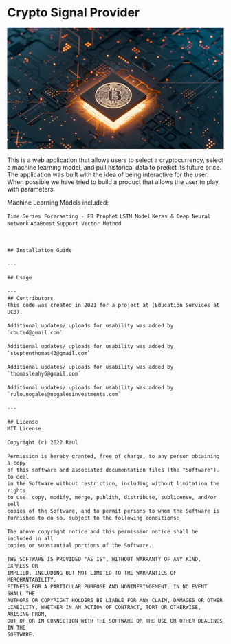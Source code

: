# Crypto Signal Provider


![CRYPTO SIGNAL](images/crypto_image.jpg)


This is a web application that allows users to select a cryptocurrency, select a machine learning model, and pull historical data to predict its future price. The application was built with the idea of being interactive for the user. When possible we have tried to build a product that allows the user to play with parameters.  

Machine Learning Models included:

``` Time Series Forecasting - FB Prophet ```
``` LSTM Model ```
``` Keras & Deep Neural Network ```
``` AdaBoost ```
``` Support Vector Method ```
``` Logistic Regression '''


## Installation Guide

---

## Usage

---
## Contributors
This code was created in 2021 for a project at (Education Services at UCB). 

Additional updates/ uploads for usability was added by `cbuted@gmail.com`

Additional updates/ uploads for usability was added by `stephenthomas43@gmail.com`

Additional updates/ uploads for usability was added by `thomasleahy6@gmail.com`

Additional updates/ uploads for usability was added by `rulo.nogales@nogalesinvestments.com`

---

## License
MIT License

Copyright (c) 2022 Raul 

Permission is hereby granted, free of charge, to any person obtaining a copy
of this software and associated documentation files (the "Software"), to deal
in the Software without restriction, including without limitation the rights
to use, copy, modify, merge, publish, distribute, sublicense, and/or sell
copies of the Software, and to permit persons to whom the Software is
furnished to do so, subject to the following conditions:

The above copyright notice and this permission notice shall be included in all
copies or substantial portions of the Software.

THE SOFTWARE IS PROVIDED "AS IS", WITHOUT WARRANTY OF ANY KIND, EXPRESS OR
IMPLIED, INCLUDING BUT NOT LIMITED TO THE WARRANTIES OF MERCHANTABILITY,
FITNESS FOR A PARTICULAR PURPOSE AND NONINFRINGEMENT. IN NO EVENT SHALL THE
AUTHORS OR COPYRIGHT HOLDERS BE LIABLE FOR ANY CLAIM, DAMAGES OR OTHER
LIABILITY, WHETHER IN AN ACTION OF CONTRACT, TORT OR OTHERWISE, ARISING FROM,
OUT OF OR IN CONNECTION WITH THE SOFTWARE OR THE USE OR OTHER DEALINGS IN THE
SOFTWARE.


